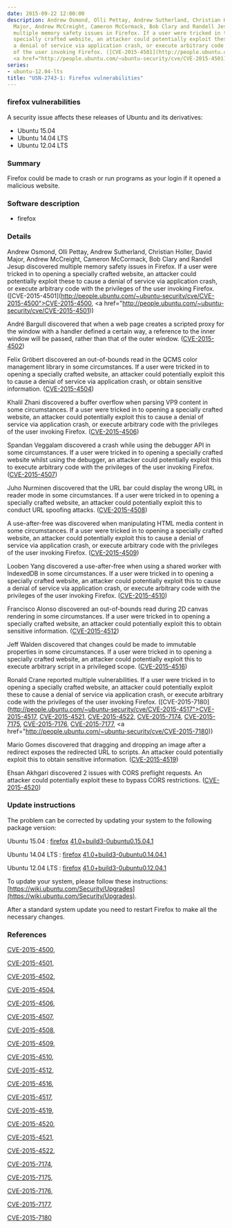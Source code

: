 ```yaml
---
date: 2015-09-22 12:00:00
description: Andrew Osmond, Olli Pettay, Andrew Sutherland, Christian Holler, David
  Major, Andrew McCreight, Cameron McCormack, Bob Clary and Randell Jesup discovered
  multiple memory safety issues in Firefox. If a user were tricked in to opening a
  specially crafted website, an attacker could potentially exploit these to cause
  a denial of service via application crash, or execute arbitrary code with the privileges
  of the user invoking Firefox. ([CVE-2015-4501](http://people.ubuntu.com/~ubuntu-security/cve/CVE-2015-4500">CVE-2015-4500</a>,
  <a href="http://people.ubuntu.com/~ubuntu-security/cve/CVE-2015-4501))
series:
- ubuntu-12.04-lts
title: "USN-2743-1: Firefox vulnerabilities"
---
```


### firefox vulnerabilities

A security issue affects these releases of Ubuntu and its derivatives:

* Ubuntu 15.04
* Ubuntu 14.04 LTS
* Ubuntu 12.04 LTS

### Summary

Firefox could be made to crash or run programs as your login if it opened a malicious website.

### Software description

* firefox 

### Details

Andrew Osmond, Olli Pettay, Andrew Sutherland, Christian Holler, David Major, Andrew McCreight, Cameron McCormack, Bob Clary and Randell Jesup discovered multiple memory safety issues in Firefox. If a user were tricked in to opening a specially crafted website, an attacker could potentially exploit these to cause a denial of service via application crash, or execute arbitrary code with the privileges of the user invoking Firefox. ([CVE-2015-4501](http://people.ubuntu.com/~ubuntu-security/cve/CVE-2015-4500">CVE-2015-4500</a>, <a href="http://people.ubuntu.com/~ubuntu-security/cve/CVE-2015-4501))

André Bargull discovered that when a web page creates a scripted proxy for the window with a handler defined a certain way, a reference to the inner window will be passed, rather than that of the outer window. ([CVE-2015-4502](http://people.ubuntu.com/~ubuntu-security/cve/CVE-2015-4502))

Felix Gröbert discovered an out-of-bounds read in the QCMS color management library in some circumstances. If a user were tricked in to opening a specially crafted website, an attacker could potentially exploit this to cause a denial of service via application crash, or obtain sensitive information. ([CVE-2015-4504](http://people.ubuntu.com/~ubuntu-security/cve/CVE-2015-4504))

Khalil Zhani discovered a buffer overflow when parsing VP9 content in some circumstances. If a user were tricked in to opening a specially crafted website, an attacker could potentially exploit this to cause a denial of service via application crash, or execute arbitrary code with the privileges of the user invoking Firefox. ([CVE-2015-4506](http://people.ubuntu.com/~ubuntu-security/cve/CVE-2015-4506))

Spandan Veggalam discovered a crash while using the debugger API in some circumstances. If a user were tricked in to opening a specially crafted website whilst using the debugger, an attacker could potentially exploit this to execute arbitrary code with the privileges of the user invoking Firefox. ([CVE-2015-4507](http://people.ubuntu.com/~ubuntu-security/cve/CVE-2015-4507))

Juho Nurminen discovered that the URL bar could display the wrong URL in reader mode in some circumstances. If a user were tricked in to opening a specially crafted website, an attacker could potentially exploit this to conduct URL spoofing attacks. ([CVE-2015-4508](http://people.ubuntu.com/~ubuntu-security/cve/CVE-2015-4508))

A use-after-free was discovered when manipulating HTML media content in some circumstances. If a user were tricked in to opening a specially crafted website, an attacker could potentially exploit this to cause a denial of service via application crash, or execute arbitrary code with the privileges of the user invoking Firefox. ([CVE-2015-4509](http://people.ubuntu.com/~ubuntu-security/cve/CVE-2015-4509))

Looben Yang discovered a use-after-free when using a shared worker with IndexedDB in some circumstances. If a user were tricked in to opening a specially crafted website, an attacker could potentially exploit this to cause a denial of service via application crash, or execute arbitrary code with the privileges of the user invoking Firefox. ([CVE-2015-4510](http://people.ubuntu.com/~ubuntu-security/cve/CVE-2015-4510))

Francisco Alonso discovered an out-of-bounds read during 2D canvas rendering in some circumstances. If a user were tricked in to opening a specially crafted website, an attacker could potentially exploit this to obtain sensitive information. ([CVE-2015-4512](http://people.ubuntu.com/~ubuntu-security/cve/CVE-2015-4512))

Jeff Walden discovered that changes could be made to immutable properties in some circumstances. If a user were tricked in to opening a specially crafted website, an attacker could potentially exploit this to execute arbitrary script in a privileged scope. ([CVE-2015-4516](http://people.ubuntu.com/~ubuntu-security/cve/CVE-2015-4516))

Ronald Crane reported multiple vulnerabilities. If a user were tricked in to opening a specially crafted website, an attacker could potentially exploit these to cause a denial of service via application crash, or execute arbitrary code with the privileges of the user invoking Firefox. ([CVE-2015-7180](http://people.ubuntu.com/~ubuntu-security/cve/CVE-2015-4517">CVE-2015-4517</a>, <a href="http://people.ubuntu.com/~ubuntu-security/cve/CVE-2015-4521">CVE-2015-4521</a>, <a href="http://people.ubuntu.com/~ubuntu-security/cve/CVE-2015-4522">CVE-2015-4522</a>, <a href="http://people.ubuntu.com/~ubuntu-security/cve/CVE-2015-7174">CVE-2015-7174</a>, <a href="http://people.ubuntu.com/~ubuntu-security/cve/CVE-2015-7175">CVE-2015-7175</a>, <a href="http://people.ubuntu.com/~ubuntu-security/cve/CVE-2015-7176">CVE-2015-7176</a>, <a href="http://people.ubuntu.com/~ubuntu-security/cve/CVE-2015-7177">CVE-2015-7177</a>, <a href="http://people.ubuntu.com/~ubuntu-security/cve/CVE-2015-7180))

Mario Gomes discovered that dragging and dropping an image after a redirect exposes the redirected URL to scripts. An attacker could potentially exploit this to obtain sensitive information. ([CVE-2015-4519](http://people.ubuntu.com/~ubuntu-security/cve/CVE-2015-4519))

Ehsan Akhgari discovered 2 issues with CORS preflight requests. An attacker could potentially exploit these to bypass CORS restrictions. ([CVE-2015-4520](http://people.ubuntu.com/~ubuntu-security/cve/CVE-2015-4520)) 

### Update instructions

The problem can be corrected by updating your system to the following package version:

Ubuntu 15.04
 : [firefox](https://launchpad.net/ubuntu/+source/firefox) <span> [41.0+build3-0ubuntu0.15.04.1](https://launchpad.net/ubuntu/+source/firefox/41.0+build3-0ubuntu0.15.04.1) </span> 

Ubuntu 14.04 LTS
 : [firefox](https://launchpad.net/ubuntu/+source/firefox) <span> [41.0+build3-0ubuntu0.14.04.1](https://launchpad.net/ubuntu/+source/firefox/41.0+build3-0ubuntu0.14.04.1) </span> 

Ubuntu 12.04 LTS
 : [firefox](https://launchpad.net/ubuntu/+source/firefox) <span> [41.0+build3-0ubuntu0.12.04.1](https://launchpad.net/ubuntu/+source/firefox/41.0+build3-0ubuntu0.12.04.1) </span> 

To update your system, please follow these instructions: [https://wiki.ubuntu.com/Security/Upgrades](https://wiki.ubuntu.com/Security/Upgrades).

After a standard system update you need to restart Firefox to make all the necessary changes. 

### References

 [CVE-2015-4500](http://people.ubuntu.com/~ubuntu-security/cve/CVE-2015-4500), 

 [CVE-2015-4501](http://people.ubuntu.com/~ubuntu-security/cve/CVE-2015-4501), 

 [CVE-2015-4502](http://people.ubuntu.com/~ubuntu-security/cve/CVE-2015-4502), 

 [CVE-2015-4504](http://people.ubuntu.com/~ubuntu-security/cve/CVE-2015-4504), 

 [CVE-2015-4506](http://people.ubuntu.com/~ubuntu-security/cve/CVE-2015-4506), 

 [CVE-2015-4507](http://people.ubuntu.com/~ubuntu-security/cve/CVE-2015-4507), 

 [CVE-2015-4508](http://people.ubuntu.com/~ubuntu-security/cve/CVE-2015-4508), 

 [CVE-2015-4509](http://people.ubuntu.com/~ubuntu-security/cve/CVE-2015-4509), 

 [CVE-2015-4510](http://people.ubuntu.com/~ubuntu-security/cve/CVE-2015-4510), 

 [CVE-2015-4512](http://people.ubuntu.com/~ubuntu-security/cve/CVE-2015-4512), 

 [CVE-2015-4516](http://people.ubuntu.com/~ubuntu-security/cve/CVE-2015-4516), 

 [CVE-2015-4517](http://people.ubuntu.com/~ubuntu-security/cve/CVE-2015-4517), 

 [CVE-2015-4519](http://people.ubuntu.com/~ubuntu-security/cve/CVE-2015-4519), 

 [CVE-2015-4520](http://people.ubuntu.com/~ubuntu-security/cve/CVE-2015-4520), 

 [CVE-2015-4521](http://people.ubuntu.com/~ubuntu-security/cve/CVE-2015-4521), 

 [CVE-2015-4522](http://people.ubuntu.com/~ubuntu-security/cve/CVE-2015-4522), 

 [CVE-2015-7174](http://people.ubuntu.com/~ubuntu-security/cve/CVE-2015-7174), 

 [CVE-2015-7175](http://people.ubuntu.com/~ubuntu-security/cve/CVE-2015-7175), 

 [CVE-2015-7176](http://people.ubuntu.com/~ubuntu-security/cve/CVE-2015-7176), 

 [CVE-2015-7177](http://people.ubuntu.com/~ubuntu-security/cve/CVE-2015-7177), 

 [CVE-2015-7180](http://people.ubuntu.com/~ubuntu-security/cve/CVE-2015-7180)
